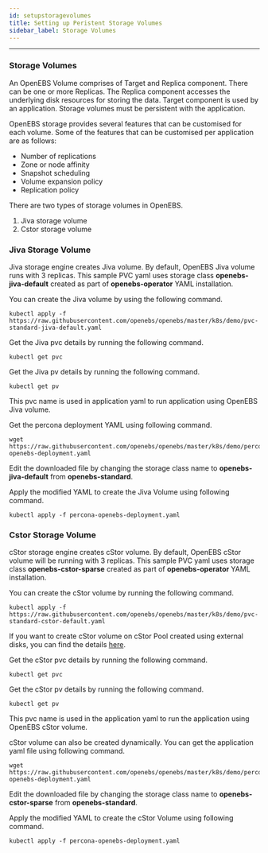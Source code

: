 ```yaml
---
id: setupstoragevolumes
title: Setting up Peristent Storage Volumes
sidebar_label: Storage Volumes
---
```


------

### Storage Volumes

An OpenEBS Volume comprises of Target and Replica component. There can be one or more Replicas. The Replica component accesses the underlying disk resources for storing the data. Target component is used by an application. Storage volumes must be persistent with the application.

OpenEBS storage provides several features that can be customised for each volume. Some of the features that can be customised per application are as follows:

- Number of replications
- Zone or node affinity
- Snapshot scheduling
- Volume expansion policy
- Replication policy


There are two types of storage volumes in OpenEBS.

1. Jiva storage volume 
2. Cstor storage volume


### Jiva Storage Volume

Jiva storage engine creates Jiva volume. By default, OpenEBS Jiva volume runs with 3 replicas.
This sample PVC yaml uses storage class **openebs-jiva-default** created as part of **openebs-operator** YAML installation.

You can create the Jiva volume by using the following command.

```
kubectl apply -f https://raw.githubusercontent.com/openebs/openebs/master/k8s/demo/pvc-standard-jiva-default.yaml
```

Get the Jiva pvc details by running the following command.

```
kubectl get pvc
```

Get the Jiva pv details by running the following command.

```
kubectl get pv
```

This pvc name is used in application yaml to run application using OpenEBS Jiva volume.

Get the percona deployment YAML using following command.

```
wget https://raw.githubusercontent.com/openebs/openebs/master/k8s/demo/percona/percona-openebs-deployment.yaml
```

Edit the downloaded file by changing the storage class name to **openebs-jiva-default** from **openebs-standard**.

Apply the modified YAML to create the Jiva Volume using following command.

```
kubectl apply -f percona-openebs-deployment.yaml
```

### Cstor Storage Volume

cStor storage engine creates cStor volume. By default, OpenEBS cStor volume will be running with 3 replicas. 
This sample PVC yaml uses storage class **openebs-cstor-sparse** created as part of **openebs-operator** YAML installation.

You can create the cStor volume by running the following command.

```
kubectl apply -f https://raw.githubusercontent.com/openebs/openebs/master/k8s/demo/pvc-standard-cstor-default.yaml
```

If you want to create cStor volume on cStor Pool created using external disks, you can find the details [here](/docs/next/deploycstor.html).


Get the cStor pvc details by running the following command.

```
kubectl get pvc
```

Get the cStor pv details by running the following command.

```
kubectl get pv
```

This pvc name is used in the application yaml to run the application using OpenEBS cStor volume.

cStor volume can also be created dynamically. You can get the application yaml file using following command.

```
wget https://raw.githubusercontent.com/openebs/openebs/master/k8s/demo/percona/percona-openebs-deployment.yaml
```

Edit the downloaded file by changing the storage class name to **openebs-cstor-sparse** from **openebs-standard**.

Apply the modified YAML to create the cStor Volume using following command.

```
kubectl apply -f percona-openebs-deployment.yaml
```

<!-- Hotjar Tracking Code for https://docs.openebs.io -->

<script>
   (function(h,o,t,j,a,r){
       h.hj=h.hj||function(){(h.hj.q=h.hj.q||[]).push(arguments)};
       h._hjSettings={hjid:785693,hjsv:6};
       a=o.getElementsByTagName('head')[0];
       r=o.createElement('script');r.async=1;
       r.src=t+h._hjSettings.hjid+j+h._hjSettings.hjsv;
       a.appendChild(r);
   })(window,document,'https://static.hotjar.com/c/hotjar-','.js?sv=');
</script>
